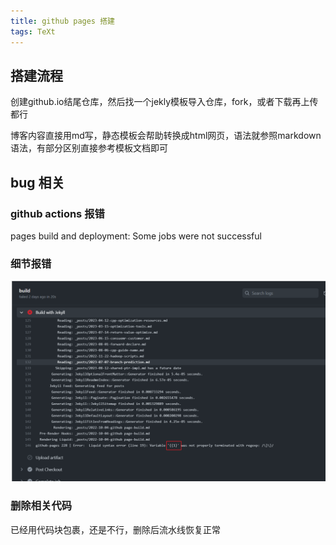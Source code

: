 ```yaml
---
title: github pages 搭建
tags: TeXt
---
```


## 搭建流程
创建github.io结尾仓库，然后找一个jekly模板导入仓库，fork，或者下载再上传都行

博客内容直接用md写，静态模板会帮助转换成html网页，语法就参照markdown 语法，有部分区别直接参考模板文档即可


## bug 相关

### github actions 报错
pages build and deployment: Some jobs were not successful


### 细节报错
![Jekyll_build_error](/img/221004/Jekyll_build_error.png)


### 删除相关代码

已经用代码块包裹，还是不行，删除后流水线恢复正常